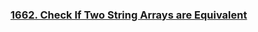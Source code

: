 ### [1662. Check If Two String Arrays are Equivalent](https://leetcode.com/problems/check-if-two-string-arrays-are-equivalent)